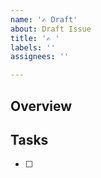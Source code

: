 ```yaml
---
name: '✍️ Draft'
about: Draft Issue
title: '✍️ '
labels: ''
assignees: ''

---
```


## Overview



## Tasks

- [ ] 
